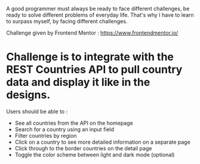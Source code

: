 A good programmer must always be ready to face different challenges, be ready to solve different problems of everyday life.
That's why I have to learn to surpass myself, by facing different challenges.


Challenge given by Frontend Mentor : https://www.frontendmentor.io/
# Challenge is to integrate with the REST Countries API to pull country data and display it like in the designs.

Users should be able to : 

- See all countries from the API on the homepage
- Search for a country using an input field
- Filter countries by region
- Click on a country to see more detailed information on a separate page
- Click through to the border countries on the detail page
- Toggle the color scheme between light and dark mode (optional)
